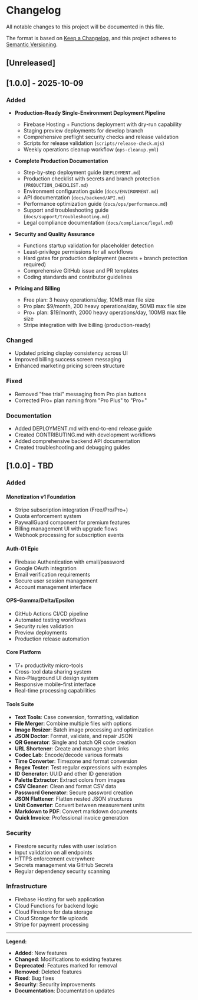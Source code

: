 # Changelog

All notable changes to this project will be documented in this file.

The format is based on [Keep a Changelog](https://keepachangelog.com/en/1.0.0/),
and this project adheres to [Semantic Versioning](https://semver.org/spec/v2.0.0.html).

## [Unreleased]

## [1.0.0] - 2025-10-09

### Added

- **Production-Ready Single-Environment Deployment Pipeline**

  - Firebase Hosting + Functions deployment with dry-run capability
  - Staging preview deployments for develop branch
  - Comprehensive preflight security checks and release validation
  - Scripts for release validation (`scripts/release-check.mjs`)
  - Weekly operations cleanup workflow (`ops-cleanup.yml`)

- **Complete Production Documentation**

  - Step-by-step deployment guide (`DEPLOYMENT.md`)
  - Production checklist with secrets and branch protection (`PRODUCTION_CHECKLIST.md`)
  - Environment configuration guide (`docs/ENVIRONMENT.md`)
  - API documentation (`docs/backend/API.md`)
  - Performance optimization guide (`docs/ops/performance.md`)
  - Support and troubleshooting guide (`docs/support/troubleshooting.md`)
  - Legal compliance documentation (`docs/compliance/legal.md`)

- **Security and Quality Assurance**

  - Functions startup validation for placeholder detection
  - Least-privilege permissions for all workflows
  - Hard gates for production deployment (secrets + branch protection required)
  - Comprehensive GitHub issue and PR templates
  - Coding standards and contributor guidelines

- **Pricing and Billing**
  - Free plan: 3 heavy operations/day, 10MB max file size
  - Pro plan: $9/month, 200 heavy operations/day, 50MB max file size
  - Pro+ plan: $19/month, 2000 heavy operations/day, 100MB max file size
  - Stripe integration with live billing (production-ready)

### Changed

- Updated pricing display consistency across UI
- Improved billing success screen messaging
- Enhanced marketing pricing screen structure

### Fixed

- Removed "free trial" messaging from Pro plan buttons
- Corrected Pro+ plan naming from "Pro Plus" to "Pro+"

### Documentation

- Added DEPLOYMENT.md with end-to-end release guide
- Created CONTRIBUTING.md with development workflows
- Added comprehensive backend API documentation
- Created troubleshooting and debugging guides

## [1.0.0] - TBD

### Added

#### Monetization v1 Foundation

- Stripe subscription integration (Free/Pro/Pro+)
- Quota enforcement system
- PaywallGuard component for premium features
- Billing management UI with upgrade flows
- Webhook processing for subscription events

#### Auth-01 Epic

- Firebase Authentication with email/password
- Google OAuth integration
- Email verification requirements
- Secure user session management
- Account management interface

#### OPS-Gamma/Delta/Epsilon

- GitHub Actions CI/CD pipeline
- Automated testing workflows
- Security rules validation
- Preview deployments
- Production release automation

#### Core Platform

- 17+ productivity micro-tools
- Cross-tool data sharing system
- Neo-Playground UI design system
- Responsive mobile-first interface
- Real-time processing capabilities

#### Tools Suite

- **Text Tools**: Case conversion, formatting, validation
- **File Merger**: Combine multiple files with options
- **Image Resizer**: Batch image processing and optimization
- **JSON Doctor**: Format, validate, and repair JSON
- **QR Generator**: Single and batch QR code creation
- **URL Shortener**: Create and manage short links
- **Codec Lab**: Encode/decode various formats
- **Time Converter**: Timezone and format conversion
- **Regex Tester**: Test regular expressions with examples
- **ID Generator**: UUID and other ID generation
- **Palette Extractor**: Extract colors from images
- **CSV Cleaner**: Clean and format CSV data
- **Password Generator**: Secure password creation
- **JSON Flattener**: Flatten nested JSON structures
- **Unit Converter**: Convert between measurement units
- **Markdown to PDF**: Convert markdown documents
- **Quick Invoice**: Professional invoice generation

### Security

- Firestore security rules with user isolation
- Input validation on all endpoints
- HTTPS enforcement everywhere
- Secrets management via GitHub Secrets
- Regular dependency security scanning

### Infrastructure

- Firebase Hosting for web application
- Cloud Functions for backend logic
- Cloud Firestore for data storage
- Cloud Storage for file uploads
- Stripe for payment processing

---

**Legend:**

- **Added**: New features
- **Changed**: Modifications to existing features
- **Deprecated**: Features marked for removal
- **Removed**: Deleted features
- **Fixed**: Bug fixes
- **Security**: Security improvements
- **Documentation**: Documentation updates
